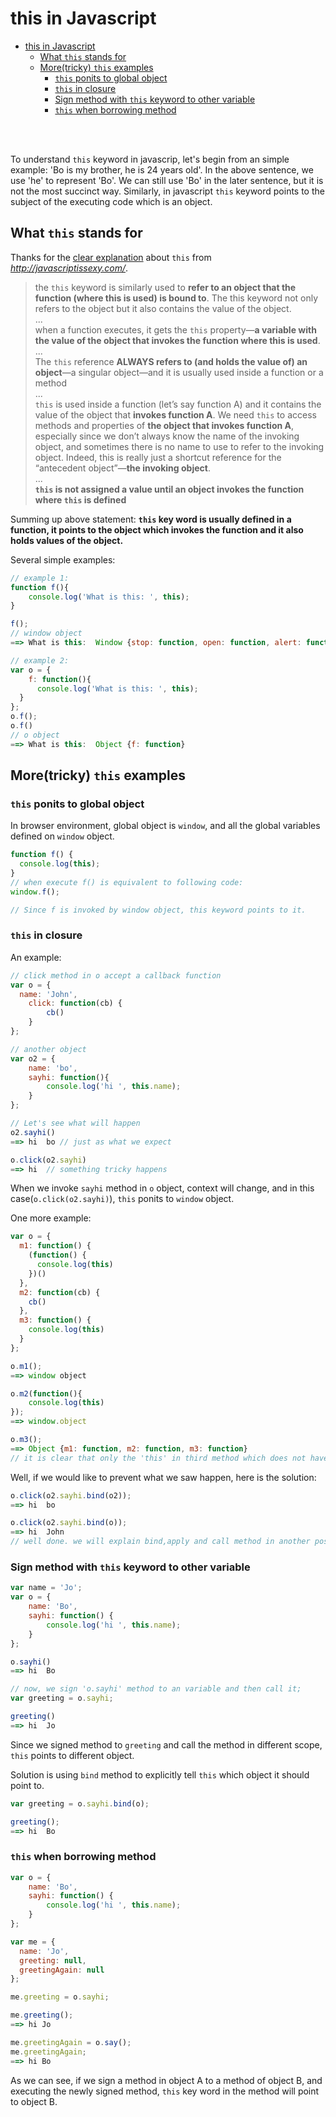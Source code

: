 # this in Javascript
<!-- TOC -->

- [this in Javascript](#this-in-javascript)
  - [What `this` stands for](#what-this-stands-for)
  - [More(tricky) `this` examples](#moretricky-this-examples)
    - [`this` ponits to global object](#this-ponits-to-global-object)
    - [`this` in closure](#this-in-closure)
    - [Sign method with `this` keyword to other variable](#sign-method-with-this-keyword-to-other-variable)
    - [`this` when borrowing method](#this-when-borrowing-method)

<!-- /TOC -->

<br/>
<br/>

To understand `this` keyword in javascrip, let's begin from an simple example:
'Bo is my brother, he is 24 years old'.
In the above sentence, we use 'he' to represent 'Bo'. We can still use 'Bo' in the later sentence, but it is not the most succinct way.
Similarly, in javascript `this` keyword points to the subject of the executing code which is an object.

## What `this` stands for
Thanks for the [clear explanation](http://javascriptissexy.com/understand-javascripts-this-with-clarity-and-master-it/) about `this` from _http://javascriptissexy.com/_.
>the `this` keyword is similarly used to **refer to an object that the function (where this is used) is bound to**. The this keyword not only refers to the object but it also contains the value of the object.<br/>
...<br/>
when a function executes, it gets the `this` property—**a variable with the value of the object that invokes the function where this is used**.<br/>
...<br/>
The `this` reference **ALWAYS refers to (and holds the value of) an object**—a singular object—and it is usually used inside a function or a method<br/>
...<br/>
`this` is used inside a function (let’s say function A) and it contains the value of the object that **invokes function A**. We need `this` to access methods and properties of **the object that invokes function A**, especially since we don’t always know the name of the invoking object, and sometimes there is no name to use to refer to the invoking object. Indeed, this is really just a shortcut reference for the “antecedent object”—**the invoking object**.<br/>
...<br/>
**`this` is not assigned a value until an object invokes the function where `this` is defined**

Summing up above statement:
**`this` key word is usually defined in a function, it points to the object which invokes the function and it also holds values of the object.**

Several simple examples:
``` javascript
// example 1:
function f(){
	console.log('What is this: ', this);
}

f();
// window object
==> What is this:  Window {stop: function, open: function, alert: function, confirm: function, prompt: function…}

// example 2:
var o = {
	f: function(){
	  console.log('What is this: ', this);
  }
};
o.f();
o.f()
// o object
==> What is this:  Object {f: function}
```

## More(tricky) `this` examples
### `this` ponits to global object
In browser environment, global object is `window`, and all the global variables defined on `window` object. 
``` javascript
function f() {
  console.log(this);
}
// when execute f() is equivalent to following code:
window.f();

// Since f is invoked by window object, this keyword points to it.
```

### `this` in closure
An example:
``` javascript
// click method in o accept a callback function
var o = {
  name: 'John',
	click: function(cb) {
		cb()
	}
};

// another object
var o2 = {
	name: 'bo',
	sayhi: function(){
		console.log('hi ', this.name);
	}
};

// Let's see what will happen
o2.sayhi()
==> hi  bo // just as what we expect

o.click(o2.sayhi)
==> hi  // something tricky happens
```
When we invoke `sayhi` method in `o` object, context will change, and in this case(`o.click(o2.sayhi)`), `this` ponits to `window` object.

One more example:
``` javascript
var o = {
  m1: function() {
    (function() {
      console.log(this)
    })()
  },
  m2: function(cb) {
    cb()
  },
  m3: function() {
    console.log(this)
  }
};

o.m1();
==> window object

o.m2(function(){
	console.log(this)
});
==> window.object

o.m3();
==> Object {m1: function, m2: function, m3: function}
// it is clear that only the 'this' in third method which does not have closure, points to 'o' object.
```

Well, if we would like to prevent what we saw happen, here is the solution:
``` javascript
o.click(o2.sayhi.bind(o2));
==> hi  bo

o.click(o2.sayhi.bind(o));
==> hi  John
// well done. we will explain bind,apply and call method in another post.
```

### Sign method with `this` keyword to other variable
``` javascript
var name = 'Jo';
var o = {
	name: 'Bo',
	sayhi: function() {
		console.log('hi ', this.name);
	}
};

o.sayhi()
==> hi  Bo

// now, we sign 'o.sayhi' method to an variable and then call it;
var greeting = o.sayhi;

greeting()
==> hi  Jo
```

Since we signed method to `greeting` and call the method in different scope, `this` points to different object.

Solution is using `bind` method to explicitly tell `this` which object it should point to.
``` javascript
var greeting = o.sayhi.bind(o);

greeting();
==> hi  Bo
```

### `this` when borrowing method
``` javascript
var o = {
	name: 'Bo',
	sayhi: function() {
		console.log('hi ', this.name);
	}
};

var me = {
  name: 'Jo',
  greeting: null,
  greetingAgain: null
};

me.greeting = o.sayhi;

me.greeting();
==> hi Jo

me.greetingAgain = o.say();
me.greetingAgain;
==> hi Bo
```
As we can see, if we sign a method in object A to a method of object B, and executing the newly signed method, `this` key word in the method will point to object B.














